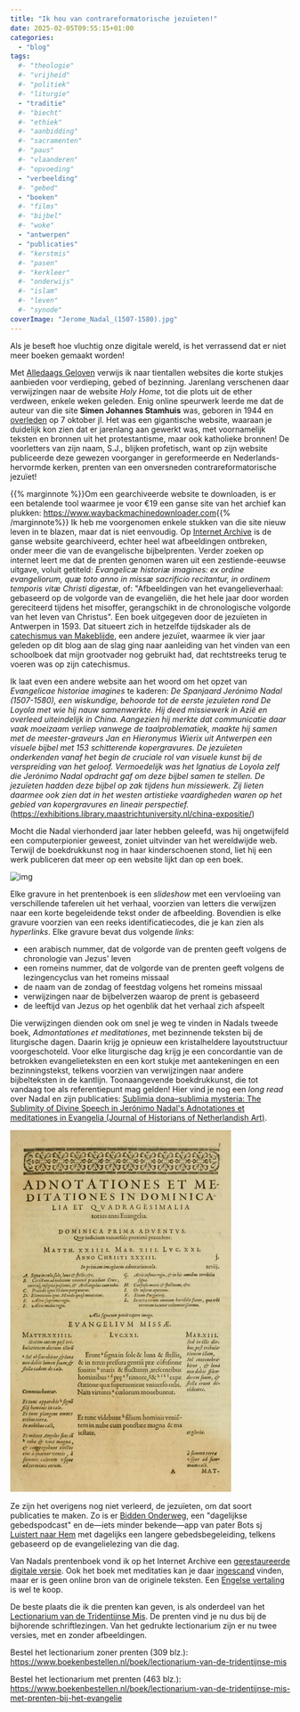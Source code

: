 ```yaml
---
title: "Ik hou van contrareformatorische jezuïeten!"
date: 2025-02-05T09:55:15+01:00
categories: 
  - "blog"
tags:
  #- "theologie"
  #- "vrijheid"
  #- "politiek"
  #- "liturgie"
  - "traditie"
  #- "biecht"
  #- "ethiek"
  #- "aanbidding"
  #- "sacramenten"
  #- "paus"
  #- "vlaanderen"
  #- "opvoeding"
  - "verbeelding"
  #- "gebed"
  - "boeken"
  #- "films"
  #- "bijbel"
  #- "woke"
  - "antwerpen"
  - "publicaties"
  #- "kerstmis"
  #- "pasen"
  #- "kerkleer"
  #- "onderwijs"
  #- "islam"
  #- "leven"
  #- "synode"
coverImage: "Jerome_Nadal_(1507-1580).jpg"
---
```


Als je beseft hoe vluchtig onze digitale wereld, is het verrassend dat er niet meer boeken gemaakt worden!

Met [Alledaags Geloven](https://alledaags.gelovenleren.net/) verwijs ik naar tientallen websites die korte stukjes aanbieden voor verdieping, gebed of bezinning. Jarenlang verschenen daar verwijzingen naar de website *Holy Home*, tot die plots uit de ether verdween, enkele weken geleden. Enig online speurwerk leerde me dat de auteur van die site **Simen Johannes Stamhuis** was, geboren in 1944 en [overleden](https://mensenlinq.nl/overlijdensberichten/simon-stamhuis-907906#obituary) op 7 oktober jl. Het was een gigantische website, waaraan je duidelijk kon zien dat er jarenlang aan gewerkt was, met voornamelijk teksten en bronnen uit het protestantisme, maar ook katholieke bronnen! De voorletters van zijn naam, S.J., blijken profetisch, want op zijn website publiceerde deze gewezen voorganger in gereformeerde en Nederlands-hervormde kerken, prenten van een onversneden contrareformatorische jezuïet!

{{% marginnote %}}Om een gearchiveerde website te downloaden, is er een betalende tool waarmee je voor €19 een ganse site van het archief kan plukken: <https://www.waybackmachinedownloader.com>{{% /marginnote%}}
Ik heb me voorgenomen enkele stukken van die site nieuw leven in te blazen, maar dat is niet eenvoudig. Op [Internet Archive](https://web.archive.org/web/20230805010154/https://www.holyhome.nl/) is de ganse website gearchiveerd, echter heel wat afbeeldingen ontbreken, onder meer die van de evangelische bijbelprenten. Verder zoeken op internet leert me dat de prenten genomen waren uit een zestiende-eeuwse uitgave, voluit getiteld: *Evangelicæ historiæ imagines: ex ordine evangeliorum, quæ toto anno in missæ sacrificio recitantur, in ordinem temporis vitæ Christi digestæ*, of: "Afbeeldingen van het evangelieverhaal: gebaseerd op de volgorde van de evangeliën, die het hele jaar door worden gereciteerd tijdens het misoffer, gerangschikt in de chronologische volgorde van het leven van Christus". Een boek uitgegeven door de jezuïeten in Antwerpen in 1593. Dat situeert zich in hetzelfde tijdskader als de [catechismus van Makeblijde](https://gelovenleren.net/blog/de-mechelse-catechismus-van-makeblijde/), een andere jezuïet, waarmee ik vier jaar geleden op dit blog aan de slag ging naar aanleiding van het vinden van een schoolboek dat mijn grootvader nog gebruikt had, dat rechtstreeks terug te voeren was op zijn catechismus.

Ik laat even een andere website aan het woord om het opzet van *Evangelicae historiae imagines* te kaderen: *De Spanjaard Jerónimo Nadal (1507-1580), een wiskundige, behoorde tot de eerste jezuïeten rond De Loyola met wie hij nauw samenwerkte. Hij deed missiewerk in Azië en overleed uiteindelijk in China. Aangezien hij merkte dat communicatie daar vaak moeizaam verliep vanwege de taalproblematiek, maakte hij samen met de meester-graveurs Jan en Hieronymus Wierix uit Antwerpen een visuele bijbel met 153 schitterende kopergravures. De jezuïeten onderkenden vanaf het begin de cruciale rol van visuele kunst bij de verspreiding van het geloof. Vermoedelijk was het Ignatius de Loyola zelf die Jerónimo Nadal opdracht gaf om deze bijbel samen te stellen. De jezuïeten hadden deze bijbel op zak tijdens hun missiewerk. Zij lieten daarmee ook zien dat in het westen artistieke vaardigheden waren op het gebied van kopergravures en lineair perspectief.* (<https://exhibitions.library.maastrichtuniversity.nl/china-expositie/>)

Mocht die Nadal vierhonderd jaar later hebben geleefd, was hij ongetwijfeld een computerpionier geweest, zoniet uitvinder van het wereldwijde web. Terwijl de boekdrukkunst nog in haar kinderschoenen stond, liet hij een werk publiceren dat meer op een website lijkt dan op een boek.

![img](https://lectionarium.gelovenleren.net/Proprium/images/041.jpg)

Elke gravure in het prentenboek is een *slideshow* met een vervloeiing van verschillende taferelen uit het verhaal, voorzien van letters die verwijzen naar een korte begeleidende tekst onder de afbeelding. Bovendien is elke gravure voorzien van een reeks identificatiecodes, die je kan zien als *hyperlinks*. Elke gravure bevat dus volgende *links*:

-   een arabisch nummer, dat de volgorde van de prenten geeft volgens de chronologie van Jezus' leven
-   een romeins nummer, dat de volgorde van de prenten geeft volgens de lezingencyclus van het romeins missaal
-   de naam van de zondag of feestdag volgens het romeins missaal
-   verwijzingen naar de bijbelverzen waarop de prent is gebaseerd
-   de leeftijd van Jezus op het ogenblik dat het verhaal zich afspeelt

Die verwijzingen dienden ook om snel je weg te vinden in Nadals tweede boek, *Admontationes et meditationes*, met bezinnende teksten bij de liturgische dagen. Daarin krijg je opnieuw een kristalheldere layoutstructuur voorgeschoteld. Voor elke liturgische dag krijg je een concordantie van de betrokken evangelieteksten en een kort stukje met aantekeningen en een bezinningstekst, telkens voorzien van verwijzingen naar andere bijbelteksten in de kantlijn. Toonaangevende boekdrukkunst, die tot vandaag toe als referentiepunt mag gelden! Hier vind je nog een *long read* over Nadal en zijn publicaties: [Sublimia dona–sublimia mysteria: The Sublimity of Divine Speech in Jerónimo Nadal's Adnotationes et meditationes in Evangelia (Journal of Historians of Netherlandish Art)](https://jhna.org/articles/sublimia-dona-sublimia-mysteria-sublimity-divine-speech-jernimo-nadal-adnotationes-et-meditationes-in-evangelia/).

![img](images/2025-01-26_16-38-50_screenshot.png)

Ze zijn het overigens nog niet verleerd, de jezuïeten, om dat soort publicaties te maken. Zo is er [Bidden Onderweg](https://biddenonderweg.org/), een "dagelijkse gebedspodcast" en de—iets minder bekende—app van pater Bots sj [Luistert naar Hem](https://app.luistertnaarhem.nl/prayer) met dagelijks een langere gebedsbegeleiding, telkens gebaseerd op de evangelielezing van die dag. 

Van Nadals prentenboek vond ik op het Internet Archive een [gerestaureerde digitale versie](https://archive.org/details/EvangelicaeHistoriaeImagines/page/n11/mode/2up). Ook het boek met meditaties kan je daar [ingescand](https://archive.org/search?query=nadal+meditationes) vinden, maar er is geen online bron van de originele teksten. Een [Engelse vertaling](https://www.sjupress.com/pages/books/6/jerome-nadal-frederick-homann/annotations-and-meditations-on-the-gospels-volume-ii-the-passion-narrativeso) is wel te koop.

De beste plaats die ik die prenten kan geven, is als onderdeel van het [Lectionarium van de Tridentijnse Mis](http://lectionarium.gelovenleren.net/). De prenten vind je nu dus bij de bijhorende schriftlezingen. Van het gedrukte lectionarium zijn er nu twee versies, met en zonder afbeeldingen.

Bestel het lectionarium zoner prenten (309 blz.): <https://www.boekenbestellen.nl/boek/lectionarium-van-de-tridentijnse-mis>

Bestel het lectionarium met prenten (463 blz.): <https://www.boekenbestellen.nl/boek/lectionarium-van-de-tridentijnse-mis-met-prenten-bij-het-evangelie>
